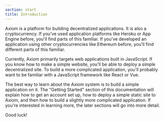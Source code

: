 ```yaml
---
section: start
title: Introduction
---
```


Axiom is a platform for building decentralized
applications. It is also a cryptocurrency. If you've used
application platforms like Heroku or App Engine before,
you'll find parts of this familiar. If you've developed an
application using other cryptocurrencies like Ethereum
before, you'll find different parts of this familiar.

Currently, Axiom primarily targets web applications built
in JavaScript. If you know how to make a simple website,
you'll be able to deploy a simple decentralized site. To
build a more complicated application, you'll probably want
to be familiar with a JavaScript framework like React or
Vue.

The best way to learn about the Axiom system is
to build a simple application on it. The "Getting Started"
section of this documentation will explain how to get an account set up, how to deploy
a simple static site to Axiom, and then how to build a
slightly more complicated application. If you're
interested in learning more, the later sections will go
into more detail.

Good luck!
